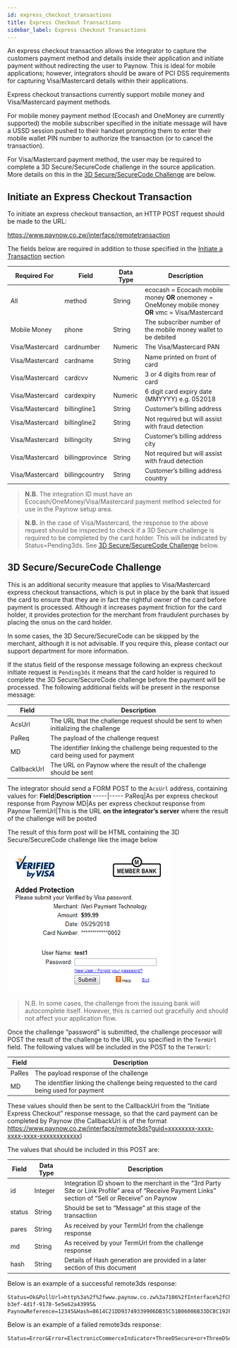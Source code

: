 ```yaml
---
id: express_checkout_transactions
title: Express Checkout Transactions
sidebar_label: Express Checkout Transactions
---
```


An express checkout transaction allows the integrator to capture the customers payment method and details inside their application and initiate payment without redirecting the user to Paynow. This is ideal for mobile applications; however, integrators should be aware of PCI DSS requirements for capturing Visa/Mastercard details within their applications.

Express checkout transactions currently support mobile money and Visa/Mastercard payment methods.

For mobile money payment method (Ecocash and OneMoney are currently supported) the mobile subscriber specified in the initiate message will have a USSD session pushed to their handset prompting them to enter their mobile wallet PIN number to authorize the transaction (or to cancel the transaction).

For Visa/Mastercard payment method, the user may be required to complete a 3D Secure/SecureCode challenge in the source application. More details on this in the [3D Secure/SecureCode Challenge](#3d-secure-securecode-challenge) are below.

## Initiate an Express Checkout Transaction

To initiate an express checkout transaction, an HTTP POST request should be made to the URL:

https://www.paynow.co.zw/interface/remotetransaction

The fields below are required in addition to those specified in the [Initiate a Transaction](initiate_transaction.md) section

**Required For**|**Field**|**Data Type**|**Description**
-----|-----|-----|-----
All|method|String|ecocash = Ecocash mobile money **OR** onemoney = OneMoney mobile money **OR** vmc = Visa/Mastercard
Mobile Money|phone|String|The subscriber number of the mobile money wallet to be debited
Visa/Mastercard|cardnumber|Numeric|The Visa/Mastercard PAN
Visa/Mastercard|cardname|String|Name printed on front of card
Visa/Mastercard|cardcvv|Numeric|3 or 4 digits from rear of card
Visa/Mastercard|cardexpiry|Numeric|6 digit card expiry date (MMYYYY) e.g. 052018
Visa/Mastercard|billingline1|String|Customer’s billing address
Visa/Mastercard|billingline2|String|Not required but will assist with fraud detection
Visa/Mastercard|billingcity|String|Customer’s billing address city
Visa/Mastercard|billingprovince|String|Not required but will assist with fraud detection
Visa/Mastercard|billingcountry|String|Customer’s billing address country

>**N.B.** The integration ID must have an Ecocash/OneMoney/Visa/Mastercard payment method selected for use in the Paynow setup area.

>**N.B.** In the case of Visa/Mastercard, the response to the above request should be inspected to check if a 3D Secure challenge is required to be completed by the card holder. This will be indicated by Status=Pending3ds. See [3D Secure/SecureCode Challenge](#3d-secure-securecode-challenge) below.

## 3D Secure/SecureCode Challenge

This is an additional security measure that applies to Visa/Mastercard express checkout transactions, which is put in place by the bank that issued the card to ensure that they are in fact the rightful owner of the card before payment is processed. Although it increases payment friction for the card holder, it provides protection for the merchant from fraudulent purchases by placing the onus on the card holder.

In some cases, the 3D Secure/SecureCode can be skipped by the merchant, although it is not advisable. If you require this, please contact our support department for more information.

If the status field of the response message following an express checkout initiate request is `Pending3ds` it means that the card holder is required to complete the 3D Secure/SecureCode challenge before the payment will be processed. The following additional fields will be present in the response message:

**Field**|**Description**
-----|-----
AcsUrl|The URL that the challenge request should be sent to when initializing the challenge
PaReq|The payload of the challenge request
MD|The identifier linking the challenge being requested to the card being used for payment
CallbackUrl|The URL on Paynow where the result of the challenge should be sent

The integrator should send a FORM POST to the `AcsUrl` address, containing values for:
**Field**|**Description**
-----|-----
PaReq|As per express checkout response from Paynow
MD|As per express checkout response from Paynow
TermUrl|This is the URL **on the integrator’s server** where the result of the challenge will be posted

The result of this form post will be HTML containing the 3D Secure/SecureCode challenge like the image below

![3D Secure/SecureCode Challenge](assets/3d-secure-challenge.png)

> N.B. In some cases, the challenge from the issuing bank will autocomplete itself. However, this is carried out gracefully and should not affect your application flow.

Once the challenge “password” is submitted, the challenge processor will POST the result of the challenge to the URL you specified in the `TermUrl` field. The following values will be included in the POST to the `TermUrl`:

**Field**|**Description**
-----|-----
PaRes|The payload response of the challenge
MD|The identifier linking the challenge being requested to the card being used for payment

These values should then be sent to the CallbackUrl from the “Initiate Express Checkout” response message, so that the card payment can be completed by Paynow (the CallbackUrl is of the format https://www.paynow.co.zw/interface/remote3ds?guid=xxxxxxxx-xxxx-xxxx-xxxx-xxxxxxxxxxxx)

The values that should be included in this POST are:

**Field**|**Data Type**|**Description**
-----|-----|-----
id|Integer|Integration ID shown to the merchant in the “3rd Party Site or Link Profile” area of “Receive Payment Links” section of “Sell or Receive” on Paynow
status|String|Should be set to “Message” at this stage of the transaction
pares|String|As received by your TermUrl from the challenge response
md|String|As received by your TermUrl from the challenge response
hash|String|Details of Hash generation are provided in a later section of this document

Below is an example of a successful remote3ds response:

```http
Status=Ok&PollUrl=http%3a%2f%2fwww.paynow.co.zw%3a7106%2fInterface%2fCheckPayment%2f%3fguid%3d3cb27f4b-b3ef-4d1f-9178-5e5e62a43995& PaynowReference=12345&Hash=8614C21DD93749339906DB35C51B06006B33DC8C192F40DFE2DB6549942C837C4452E1D1333DE9DB7814B278C8B9E3C34D1A76D2F937DEE57502336E0A071412
```

Below is an example of a failed remote3ds response:

```http
Status=Error&Error=ElectronicCommerceIndicator+ThreeDSecure+or+ThreeDSecureAttempted+required
```